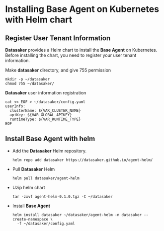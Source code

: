 # Installing Base Agent on Kubernetes with Helm chart

## Register User Tenant Information

**Datasaker** provides a Helm chart to install the **Base Agent** on Kubernetes. Before installing the chart, you need to register your user tenant information.

Make **datasaker** directory, and give 755 permission

```shell
mkdir -p ~/datasaker
chmod 755 ~/datasaker/
```

**Datasaker** user information registration

```shell
cat << EOF > ~/datasaker/config.yaml
userInfo:
  clusterName: ${VAR_CLUSTER_NAME}
  apiKey: ${VAR_GLOBAL_APIKEY}
  runtimeType: ${VAR_RUNTIME_TYPE}
EOF
```

## Install Base Agent with helm

- Add the **Datasaker** Helm repository.

  ```shell
  helm repo add datasaker https://datasaker.github.io/agent-helm/
  ```

- Pull **Datasaker** Helm

  ```shell
  helm pull datasaker/agent-helm
  ```

- Uzip helm chart

  ```shell
  tar -zxvf agent-helm-0.1.0.tgz -C ~/datasaker
  ```

- Install **Base Agent**

  ```shell
  helm install datasaker ~/datasaker/agent-helm -n datasaker --create-namespace \
    -f ~/datasaker/config.yaml
  ```
